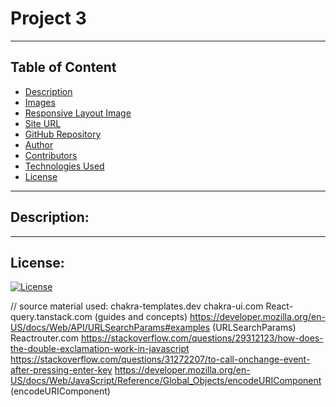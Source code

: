 # Project 3

-----
## Table of Content

- [Description](#description)
- [Images](#images)
- [Responsive Layout Image](#responsive-layout-image)
- [Site URL](#site-url)
- [GitHub Repository](#github-repository)
- [Author](#author)
- [Contributors](#contributors)  
- [Technologies Used](#technologies-used) 
- [License](#license)

-----
## Description:


-----


## License:

[![License](https://img.shields.io/badge/License-MIT%20License-Green)](http://choosealicense.com/licenses/mit/)


// source material used:
chakra-templates.dev
chakra-ui.com
React-query.tanstack.com (guides and concepts)
https://developer.mozilla.org/en-US/docs/Web/API/URLSearchParams#examples (URLSearchParams)
Reactrouter.com
https://stackoverflow.com/questions/29312123/how-does-the-double-exclamation-work-in-javascript
https://stackoverflow.com/questions/31272207/to-call-onchange-event-after-pressing-enter-key
https://developer.mozilla.org/en-US/docs/Web/JavaScript/Reference/Global_Objects/encodeURIComponent (encodeURIComponent)
